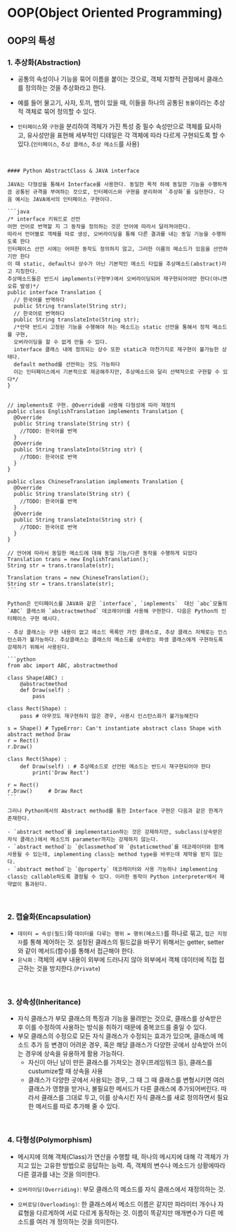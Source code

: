 # OOP(Object Oriented Programming)

  

## OOP의 특성

### 1. 추상화(Abstraction)

- 공통의 속성이나 기능을 묶어 이름을 붙이는 것으로, 객체 지향적 관점에서 클래스를 정의하는 것을 추상화라고 한다.

- 예를 들어 물고기, 사자, 토끼, 뱀이 있을 때, 이들을 하나의 공통된 `동물`이라는 추상적 객체로 묶어 정의할 수 있다.

- `인터페이스`와 `구현`을 분리하여 객체가 가진 특성 중 필수 속성만으로 객체를 묘사하고, 유사성만을 표현해 세부적인 디테일은 각 객체에 따라 다르게 구현되도록 할 수 있다.(`인터페이스`, `추상 클래스`, `추상 메소드`를 사용)  
<br>

    #### Python AbstractClass & JAVA interface

    JAVA는 다형성을 통해서 Interface를 사용한다. 동일한 목적 하에 동일한 기능을 수행하게끔 공통된 규격을 부여하는 것으로, 인터페이스와 구현을 분리하여 `추상화`를 실현한다. 다음 예시는 JAVA에서의 인터페이스 구현이다.

    ```java
    /* interface 키워드로 선언
    어떤 언어로 번역할 지 그 동작을 정의하는 것은 언어에 따라서 달라져야한다.
    따라서 언어별로 객체를 따로 생성, 오버라이딩을 통해 다른 결과를 내는 동일 기능을 수행하도록 한다
    인터페이스 선언 시에는 어떠한 동작도 정의하지 않고, 그러한 이름의 메소드가 있음을 선언하기만 한다
    이 때 static, default나 상수가 아닌 기본적인 메소드 타입을 추상메소드(abstract)라고 지칭한다.
    추상메소드들은 반드시 implements(구현부)에서 오버라이딩되어 재구현되어야만 한다(아니면 오류 발생)*/
    public interface Translation {
      // 한국어를 번역하다
      public String translate(String str);
      // 한국어로 번역하다
      public String translateInto(String str);
      /*만약 반드시 고정된 기능을 수행해야 하는 메소드는 static 선언을 통해서 정적 메소드를 구현,
      오버라이딩을 할 수 없게 만들 수 있다.
      interface 클래스 내에 정의되는 상수 또한 static과 마찬가지로 재구현이 불가능한 상태다.
      default method를 선언하는 것도 가능하다
      이는 인터페이스에서 기본적으로 제공해주지만, 추상메소드와 달리 선택적으로 구현할 수 있다*/
    }
    
    
    // implements로 구현. @Override를 사용해 다형성에 따라 재정의
    public class EnglishTranslation implements Translation {
      @Override
      public String translate(String str) {
        //TODO: 한국어를 번역
      }
      @Override
      public String translateInto(String str) {
        //TODO: 한국어로 번역
      }
    }
    
    public class ChineseTranslation implements Translation {
      @Override
      public String translate(String str) {
        //TODO: 한국어를 번역
      }
      @Override
      public String translateInto(String str) {
        //TODO: 한국어로 번역
      }
    }
    
    // 언어에 따라서 동일한 메소드에 대해 동일 기능/다른 동작을 수행하게 되었다
    Translation trans = new EnglishTranslation();
    String str = trans.translate(str);
    
    Translation trans = new ChineseTranslation();
    String str = trans.translate(str);
    ```

    Python은 인터페이스를 JAVA와 같은 `interface`, `implements`  대신 `abc`모듈의 `ABC` 클래스와 `abstractmethod` 데코레이터를 사용해 구현한다. 다음은 Python의 인터페이스 구현 예시다.

    - 추상 클래스는 구현 내용이 없고 메소드 목록만 가진 클래스로, 추상 클래스 자체로는 인스턴스화가 불가능하다. 추상클래스는 클래스의 메소드를 상속받는 파생 클래스에게 구현하도록 강제하기 위해서 사용된다.

    ```python
    from abc import ABC, abstractmethod
    
    class Shape(ABC) :
        @abstractmethod
        def Draw(self) :
            pass
    
    class Rect(Shape) :
        pass # 아무것도 재구현하지 않은 경우, 사용시 인스턴스화가 불가능해진다
    
    s = Shape() # TypeError: Can't instantiate abstract class Shape with abstract method Draw
    r = Rect()
    r.Draw()
    
    class Rect(Shape) :
        def Draw(self) : # 추상메소드로 선언된 메소드는 반드시 재구현되어야 한다
            print('Draw Rect')
    
    r = Rect()  
    r.Draw()     # Draw Rect
    ```

    그러나 Python에서의 Abstract method를 통한 Interface 구현은 다음과 같은 한계가 존재한다.

    - `abstract method`를 implementation하는 것은 강제하지만, subclass(상속받은 자식 클래스)에서 메소드의 parameter까지는 강제하지 않는다.
    - `abstract method`는 `@classmethod`와 `@staticmethod`를 데코레이터와 함께 사용될 수 있는데, implementing class는 method type을 바꾸는데 제약을 받지 않는다.
    - `abstract method`는 `@property` 데코레이터와 사용 가능하나 implementing class는 callable하도록 결정될 수 있다. 이러한 동작이 Python interpreter에서 제약없이 통과된다.  

<br>

### 2. 캡슐화(Encapsulation)

- `데이터 = 속성(필드)`와 `데이터를 다루는 행위 = 행위(메소드)`를 하나로 묶고, `접근 지정자`를 통해 제어하는 것. 설정된 클래스의 필드값을 바꾸기 위해서는 getter, setter와 같이 메서드(함수)를 통해서 접근해야 한다.
- `은닉화` : 객체의 세부 내용이 외부에 드러나지 않아 외부에서 객체 데이터에 직접 접근하는 것을 방지한다.(`Private`)  

<br>

### 3. 상속성(Inheritance)

- 자식 클래스가 부모 클래스의 특징과 기능을 물려받는 것으로, 클래스를 상속받은 후 이를 수정하여 사용하는 방식을 취하기 때문에 중복코드를 줄일 수 있다.
- 부모 클래스의 수정으로 모든 자식 클래스가 수정되는 효과가 있으며, 클래스에 메소드 추가 등 변경이 어려운 경우, 혹은 해당 클래스가 다양한 곳에서 상속받아 쓰이는 경우에 상속을 유용하게 활용 가능하다.
    - 자신이 아닌 남이 만든 클래스를 가져오는 경우(프레임워크 등), 클래스를 custumize할 때 상속을 사용
    - 클래스가 다양한 곳에서 사용되는 경우, 그 때 그 때 클래스를 변형시키면 여러 클래스가 영향을 받거나, 불필요한 메서드가 다른 클래스에 추가되어버린다. 따라서 클래스를 그대로 두고, 이를 상속시킨 자식 클래스를 새로 정의하면서 필요한 메서드를 따로 추가해 줄 수 있다.  

<br>

### 4. 다형성(Polymorphism)

- 메시지에 의해 객체(Class)가 연산을 수행할 때, 하나의 메시지에 대해 각 객체가 가지고 있는 고유한 방법으로 응답하는 능력. 즉, 객체의 변수나 메소드가 상황에따라 다른 결과를 내는 것을 의미한다.

- `오버라이딩(Overriding)`: 부모 클래스의 메소드를 자식 클래스에서 재정의하는 것.

- `오버로딩(Overloading)`: 한 클래스에서 메소드 이름은 같지만 파라미터 개수나 자료형을 다르게하여 서로 다르게 동작하는 것. 이름이 똑같지만 매개변수가 다른 메소드를 여러 개 정의하는 것을 의미한다.  

    

